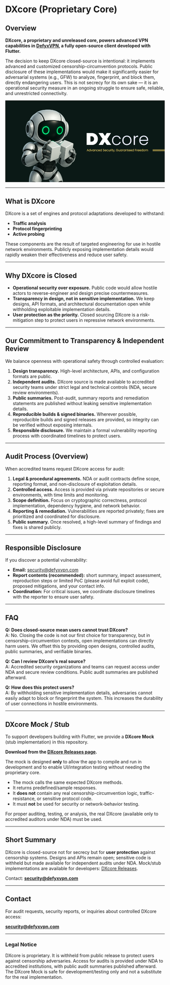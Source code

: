 # DXcore (Proprietary Core)

## Overview

**DXcore, a proprietary and unreleased core, powers advanced VPN capabilities in [DefyxVPN](https://github.com/UnboundTechCo/defyxVPN), a fully open-source client developed with Flutter.**

The decision to keep DXcore closed-source is intentional: it implements advanced and customized censorship-circumvention protocols. Public disclosure of these implementations would make it significantly easier for adversarial systems (e.g., GFW) to analyze, fingerprint, and block them, directly endangering users. This is not secrecy for its own sake — it is an operational security measure in an ongoing struggle to ensure safe, reliable, and unrestricted connectivity.

![Cover](.github/images/cover.png)

---

## What is DXcore

DXcore is a set of engines and protocol adaptations developed to withstand:

- **Traffic analysis**
- **Protocol fingerprinting**
- **Active probing**

These components are the result of targeted engineering for use in hostile network environments. Publicly exposing implementation details would rapidly weaken their effectiveness and reduce user safety.

---

## Why DXcore is Closed

- **Operational security over exposure.** Public code would allow hostile actors to reverse-engineer and design precise countermeasures.
- **Transparency in design, not in sensitive implementation.** We keep designs, API formats, and architectural documentation open while withholding exploitable implementation details.
- **User protection as the priority.** Closed sourcing DXcore is a risk-mitigation step to protect users in repressive network environments.

---

## Our Commitment to Transparency & Independent Review

We balance openness with operational safety through controlled evaluation:

1. **Design transparency.** High-level architecture, APIs, and configuration formats are public.
2. **Independent audits.** DXcore source is made available to accredited security teams under strict legal and technical controls (NDA, secure review environments).
3. **Public summaries.** Post-audit, summary reports and remediation statements are published without leaking sensitive implementation details.
4. **Reproducible builds & signed binaries.** Wherever possible, reproducible builds and signed releases are provided, so integrity can be verified without exposing internals.
5. **Responsible disclosure.** We maintain a formal vulnerability reporting process with coordinated timelines to protect users.

---

## Audit Process (Overview)

When accredited teams request DXcore access for audit:

1. **Legal & procedural agreements.** NDA or audit contracts define scope, reporting format, and non-disclosure of exploitation details.
2. **Controlled access.** Access is provided via private repositories or secure environments, with time limits and monitoring.
3. **Scope definition.** Focus on cryptographic correctness, protocol implementation, dependency hygiene, and network behavior.
4. **Reporting & remediation.** Vulnerabilities are reported privately; fixes are prioritized and coordinated for disclosure.
5. **Public summary.** Once resolved, a high-level summary of findings and fixes is shared publicly.

---

## Responsible Disclosure

If you discover a potential vulnerability:

- **Email:** security@defyxvpn.com
- **Report contents (recommended):** short summary, impact assessment, reproduction steps or limited PoC (please avoid full exploit code), proposed mitigations, and your contact info.
- **Coordination:** For critical issues, we coordinate disclosure timelines with the reporter to ensure user safety.

---

## FAQ

**Q: Does closed-source mean users cannot trust DXcore?**  
A: No. Closing the code is not our first choice for transparency, but in censorship-circumvention contexts, open implementations can directly harm users. We offset this by providing open designs, controlled audits, public summaries, and verifiable binaries.

**Q: Can I review DXcore’s real source?**  
A: Accredited security organizations and teams can request access under NDA and secure review conditions. Public audit summaries are published afterward.

**Q: How does this protect users?**  
A: By withholding sensitive implementation details, adversaries cannot easily adapt to block or fingerprint the system. This increases the durability of user connections in hostile environments.

---

## DXcore Mock / Stub

To support developers building with Flutter, we provide a **DXcore Mock** (stub implementation) in this repository.

**Download from the [DXcore Releases page](https://github.com/UnboundTechCo/DXcore/releases).**

The mock is designed **only** to allow the app to compile and run in development and to enable UI/integration testing without needing the proprietary core.

- The mock calls the same expected DXcore methods.
- It returns predefined/sample responses.
- It **does not** contain any real censorship-circumvention logic, traffic-resistance, or sensitive protocol code.
- It must **not** be used for security or network-behavior testing.

For proper auditing, testing, or analysis, the real DXcore (available only to accredited auditors under NDA) must be used.

---

## Short Summary

DXcore is closed-source not for secrecy but for **user protection** against censorship systems. Designs and APIs remain open; sensitive code is withheld but made available for independent audits under NDA. Mock/stub implementations are available for developers: [DXcore Releases](https://github.com/UnboundTechCo/DXcore/releases).

Contact: **security@defyxvpn.com**

---

## Contact

For audit requests, security reports, or inquiries about controlled DXcore access:

**security@defyxvpn.com**

---

### Legal Notice

DXcore is proprietary. It is withheld from public release to protect users against censorship adversaries. Access for audits is provided under NDA to accredited institutions, with public audit summaries published afterward. The DXcore Mock is safe for development/testing only and not a substitute for the real implementation.
